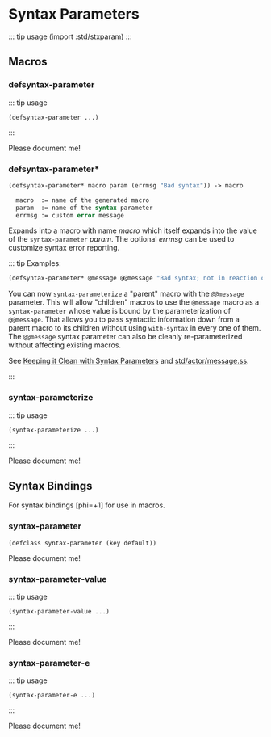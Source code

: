 # Syntax Parameters

::: tip usage
(import :std/stxparam)
:::

## Macros

### defsyntax-parameter
::: tip usage
```
(defsyntax-parameter ...)
```
:::

Please document me!

### defsyntax-parameter*
``` scheme
(defsyntax-parameter* macro param (errmsg "Bad syntax")) -> macro

  macro  := name of the generated macro
  param  := name of the syntax parameter
  errmsg := custom error message
```

Expands into a macro with name *macro* which itself expands into
the value of the `syntax-parameter` *param*. The optional *errmsg* can
be used to customize syntax error reporting.

::: tip Examples:
``` scheme
(defsyntax-parameter* @message @@message "Bad syntax; not in reaction context")
```

You can now `syntax-parameterize` a "parent" macro with the `@@message` parameter.
This will allow "children" macros to use the `@message` macro as a
`syntax-parameter` whose value is bound by the parameterization of `@@message`.
That allows you to pass syntactic information down from a parent macro
to its children without using `with-syntax` in every one of them.
The `@@message` syntax parameter can also be cleanly re-parameterized without
affecting existing macros.

See [Keeping it Clean with Syntax Parameters](http://eli.barzilay.org/misc/stxparam.pdf)
and [std/actor/message.ss](https://github.com/vyzo/gerbil/blob/master/src/std/actor/message.ss).

:::

### syntax-parameterize
::: tip usage
```
(syntax-parameterize ...)
```
:::

Please document me!

## Syntax Bindings

For syntax bindings [phi=+1] for use in macros.

### syntax-parameter
```
(defclass syntax-parameter (key default))
```

Please document me!

### syntax-parameter-value
::: tip usage
```
(syntax-parameter-value ...)
```
:::

Please document me!

### syntax-parameter-e
::: tip usage
```
(syntax-parameter-e ...)
```
:::

Please document me!
